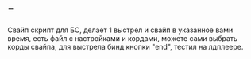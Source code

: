 # -
Свайп скрипт для БС, делает 1 выстрел и свайп в указанное вами время, есть файл с настройками и кордами, можете сами выбрать корды свайпа, для выстрела бинд кнопки "end", тестил на лдплеере.
